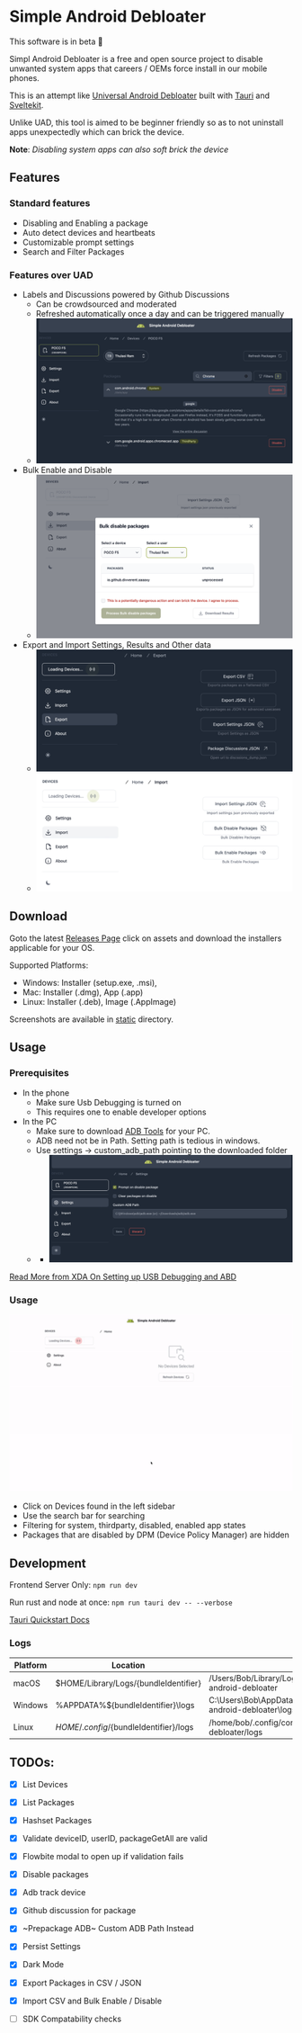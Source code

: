 # Simple Android Debloater

This software is in beta 🚧

Simpl Android Debloater is a free and open source project to disable unwanted system apps that careers / OEMs force install in our mobile phones.

This is an attempt like [Universal Android Debloater](https://github.com/0x192/universal-android-debloater/) built with [Tauri](https://tauri.app/) and [Sveltekit](https://kit.svelte.dev/). 

Unlike UAD, this tool is aimed to be beginner friendly so as to not uninstall apps unexpectedly which can brick the device.

**Note**: *Disabling system apps can also soft brick the device*



## Features

### Standard features
- Disabling and Enabling a package
- Auto detect devices and heartbeats
- Customizable prompt settings
- Search and Filter Packages

### Features over UAD
- Labels and Discussions powered by Github Discussions
    - Can be crowdsourced and moderated
    - Refreshed automatically once a day and can be triggered manually
    - ![Discussion Screenshot](./static/screenshots/discussion.png)
- Bulk Enable and Disable
    - ![Bulk Disable Screenshot](./static/screenshots/bulk_disable_packages.png)
- Export and Import Settings, Results and Other data
    - ![Export Screenshot](./static/screenshots/export_packages.png)
    - ![Import Screenshot](./static/screenshots/import_packages.png)


## Download

 Goto the latest [Releases Page](https://github.com/thulasi-ram/simple_android_debloater/releases) click on assets and download the installers applicable for your OS. 

 Supported Platforms: 
- Windows: Installer (setup.exe, .msi), 
- Mac: Installer (.dmg), App (.app) 
- Linux: Installer (.deb), Image (.AppImage)

Screenshots are available in [static](./static/screenshots) directory.

## Usage

### Prerequisites
- In the phone
    - Make sure Usb Debugging is turned on
    - This requires one to enable developer options
- In the PC
    - Make sure to download [ADB Tools](https://developer.android.com/tools/releases/platform-tools#downloads) for your PC.
    - ADB need not be in Path. Setting path is tedious in windows. 
    - Use settings -> custom_adb_path pointing to the downloaded folder
    - - ![Settings Screenshot](./static/screenshots/settings.png)

[Read More from XDA On Setting up USB Debugging and ABD](https://www.xda-developers.com/install-adb-windows-macos-linux/)


### Usage

![Usage Screenshot](./static/screenshots/sad_v0.3.0-beta_usage.gif)

- Click on Devices found in the left sidebar
- Use the search bar for searching
- Filtering for system, thirdparty, disabled, enabled app states
- Packages that are disabled by DPM (Device Policy Manager) are hidden




## Development

Frontend Server Only:
`npm run dev`

Run rust and node at once:
`npm run tauri dev -- --verbose`

[Tauri Quickstart Docs](https://tauri.app/v1/guides/getting-started/setup/sveltekit)

### Logs
| Platform | Location                               | Example                                              |
|----------|----------------------------------------|------------------------------------------------------|
| macOS    | $HOME/Library/Logs/{bundleIdentifier}  | /Users/Bob/Library/Logs/com.ahiravan.simple-android-debloater           |
| Windows  | %APPDATA%\${bundleIdentifier}\logs     | C:\Users\Bob\AppData\Roaming\com.ahiravan.simple-android-debloater\logs |
| Linux    | $HOME/.config/${bundleIdentifier}/logs | /home/bob/.config/com.ahiravan.simple-android-debloater/logs            |


 ## TODOs:

- [x] List Devices

- [x] List Packages

- [x] Hashset Packages

- [x] Validate deviceID, userID, packageGetAll are valid

- [x] Flowbite modal to open up if validation fails

- [x] Disable packages

- [x] Adb track device

- [x] Github discussion for package

- [x] ~Prepackage ADB~ Custom ADB Path Instead

- [x] Persist Settings

- [x] Dark Mode

- [x] Export Packages in CSV / JSON

- [x] Import CSV and Bulk Enable / Disable

- [ ] SDK Compatability checks